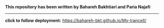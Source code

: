    **This repository has been written by Bahareh Bakhtiari and Paria Najafi**
   ******      *****     ********      *******      ******     *****     *****
   **click to follow deployment:**
    https://bahareh-bkt.github.io/My-Irancell/
   

